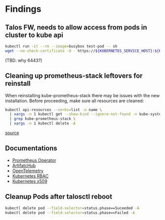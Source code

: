# Findings

## Talos FW, needs to allow access from pods in cluster to kube api

```bash
kubectl run -it --rm --image=busybox test-pod -- sh
wget --no-check-certificate -O - https://${KUBERNETES_SERVICE_HOST}:${KUBERNETES_SERVICE_PORT}
```

(TBD: why 6443?)

## Cleaning up prometheus-stack leftovers for reinstall

When reinstalling kube-prometheus-stack there may be issues with the new installation.
Before proceeding, make sure all resources are cleaned:

```bash
kubectl api-resources --verbs=list -o name \
  | xargs -n 1 kubectl get --show-kind --ignore-not-found -n kube-system -o name \
  | grep kube-prometheus-stack \
  | xargs -n 1 kubectl delete -A
```

[source](https://github.com/prometheus-community/helm-charts/issues/1762)

## Documentations

- [Prometheus Operator](https://prometheus-operator.dev/docs/getting-started/introduction/)
- [ArtifatcHub](https://artifacthub.io)
- [OpenTelemetry](https://opentelemetry.io)
- [Kubernetes RBAC](https://kubernetes.io/docs/reference/access-authn-authz/rbac/)
- [Kubernetes x509](https://kubernetes.io/docs/reference/access-authn-authz/authentication/#x509-client-certificates)

## Cleanup Pods after talosctl reboot

```bash
kubectl delete pod --field-selector=status.phase==Suceeded -A
kubectl delete pod --field-selector=status.phase==Failed -A
```
